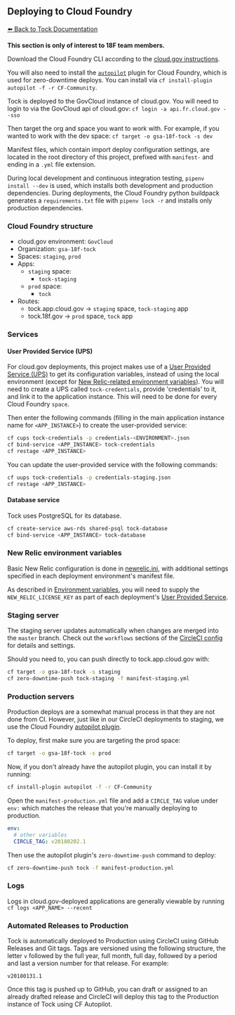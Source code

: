 ## Deploying to Cloud Foundry

[:arrow_left: Back to Tock Documentation](README.md)

**This section is only of interest to 18F team members.**

Download the Cloud Foundry CLI according to the [cloud.gov instructions][].

[cloud.gov instructions]: https://docs.cloud.gov/getting-started/setup/

You will also need to install the [`autopilot`](https://github.com/contraband/autopilot)
plugin for Cloud Foundry, which is used for zero-downtime deploys.
You can install via
`cf install-plugin autopilot -f -r CF-Community`.

Tock is deployed to the GovCloud instance of cloud.gov. You will need to login
to via the GovCloud api of cloud.gov:
`cf login -a api.fr.cloud.gov --sso`

Then target the org and space you want to work with. For example, if you wanted to work with the dev space:
`cf target -o gsa-18f-tock -s dev`

Manifest files, which contain import deploy configuration settings, are located
in the root directory of this project, prefixed with `manifest-` and ending in a
`.yml` file extension.

During local development and continuous integration testing,
`pipenv install --dev` is used, which installs both development 
and production dependencies. During deployments, the Cloud Foundry 
python buildpack generates a `requirements.txt` file with `pipenv lock -r` 
and installs only production dependencies.

### Cloud Foundry structure

- cloud.gov environment: `GovCloud`
- Organization: `gsa-18f-tock`
- Spaces: `staging`, `prod`
- Apps:
  - `staging` space:
    - `tock-staging`
  - `prod` space:
    - `tock`
- Routes:
  - tock.app.cloud.gov -> `staging` space, `tock-staging` app
  - tock.18f.gov -> `prod` space, `tock` app

### Services

#### User Provided Service (UPS)

For cloud.gov deployments, this project makes use of a [User Provided Service (UPS)][UPS] to get its configuration
variables, instead of using the local environment (except for [New Relic-related environment variables](#new-relic-environment-variables)).
You will need to create a UPS called `tock-credentials`, provide 'credentials' to it, and link it to the
application instance. This will need to be done for every Cloud Foundry `space`.

<!--
First, create a JSON file (e.g. `credentials-staging.json`) with all the configuration values specified as per the
[Environment variables](environment.md). **DO NOT COMMIT THIS FILE.**

```json
{
  "SECRET_KEY": "my secret key",
  "...": "other environment variables"
}
```
-->

Then enter the following commands (filling in the main application instance name
for `<APP_INSTANCE>`) to create the user-provided service:

```sh
cf cups tock-credentials -p credentials-<ENVIRONMENT>.json
cf bind-service <APP_INSTANCE> tock-credentials
cf restage <APP_INSTANCE>
```

You can update the user-provided service with the following commands:

```sh
cf uups tock-credentials -p credentials-staging.json
cf restage <APP_INSTANCE>
```

#### Database service

Tock uses PostgreSQL for its database.

```sh
cf create-service aws-rds shared-psql tock-database
cf bind-service <APP_INSTANCE> tock-database
```

### New Relic environment variables

Basic New Relic configuration is done in [newrelic.ini](../newrelic.ini), with
additional settings specified in each deployment environment's manifest file.

As described in [Environment variables](environment.md), you will need
to supply the `NEW_RELIC_LICENSE_KEY` as part of each deployment's
[User Provided Service](#user-provided-service-ups).

### Staging server

The staging server updates automatically when changes are merged into the
`master` branch. Check out the `workflows` sections of
the [CircleCI config](../.circleci/config.yml) for details and settings.

Should you need to, you can push directly to tock.app.cloud.gov with:

```sh
cf target -o gsa-18f-tock -s staging
cf zero-downtime-push tock-staging -f manifest-staging.yml
```

### Production servers

Production deploys are a somewhat manual process in that they are not done
from CI. However, just like in our CircleCI deployments to staging, we use the
Cloud Foundry [autopilot plugin](https://github.com/contraband/autopilot).

To deploy, first make sure you are targeting the prod space:

```sh
cf target -o gsa-18f-tock -s prod
```

Now, if you don't already have the autopilot plugin, you can install it by running:

```sh
cf install-plugin autopilot -f -r CF-Community
```

Open the `manifest-production.yml` file and add a `CIRCLE_TAG` value under
`env:` which matches the release that you're manually deploying to production.

```yaml
env:
  # other variables
  CIRCLE_TAG: v20180202.1
```

Then use the autopilot plugin's `zero-downtime-push` command to deploy:

```sh
cf zero-downtime-push tock -f manifest-production.yml
```

<!--
Please ignore the following as it won't be rendered. This is a placeholder for
me to review after this lands on `master`.

If a breaking database migration needs to be done, things get a little trickier because
the database service is actually shared between the two production apps. If the migration
breaks the current version of Tock, we'll need to have a (hopefully short) amount of downtime.

We have a very simple maintenance page application that uses the CloudFoundry staticfiles
buildpack. This app is in the [maintenance_page](../maintenance_page/) subdirectory.

If `<APP_NAME>-maintenance` is not running or has not been deployed yet:

```sh
cd maintenance_page
cf push
```

Once `<APP_NAME>-maintenance` is running:

```sh
cf map-route <APP_NAME>-maintenance tock.18f.gov
cf unmap-route <APP_NAME>-prod
```

And then deploy the production app:

```sh
cf push -f manifests/manifest-prod.yml
```

One the deploy is successful:

```sh
cf map-route <APP_NAME>-prod tock.18f.gov
cf unmap-route <APP_NAME>-maintenance
```
-->

### Logs

Logs in cloud.gov-deployed applications are generally viewable by running
`cf logs <APP_NAME> --recent`

[UPS]: https://docs.cloudfoundry.org/devguide/services/user-provided.html
[`README.md`]: https://github.com/18F/tock#readme

### Automated Releases to Production

Tock is automatically deployed to Production using CircleCI using GitHub
Releases and Git tags. Tags are versioned using the following structure, the
letter `v` followed by the full year, full month, full day, followed by a period
and last a version number for that release. For example:

```
v20180131.1
```

Once this tag is pushed up to GitHub, you can draft or assigned to an already
drafted release and CircleCI will deploy this tag to the Production instance of
Tock using CF Autopilot.
